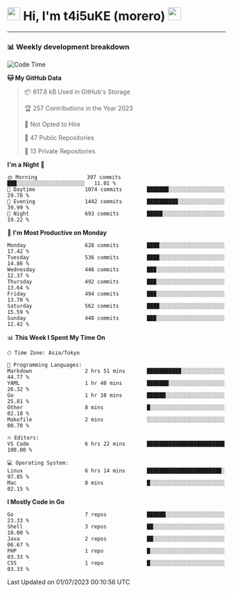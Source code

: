 <!-- Title -->
<h1>
    <img src="https://emojis.slackmojis.com/emojis/images/1600385609/10490/cactuar.gif?1600385609" width="30"/> 
    Hi, I'm t4i5uKE (morero) 
    <img src="https://emojis.slackmojis.com/emojis/images/1600385609/10490/cactuar.gif?1600385609" width="30"/>
</h1>

---

<h3> 📊 Weekly development breakdown </h3>
<!-- waka-readme-stats -->

<!--START_SECTION:waka-->
![Code Time](http://img.shields.io/badge/Code%20Time-1%2C567%20hrs%201%20min-blue)

**🐱 My GitHub Data** 

> 📦 617.8 kB Used in GitHub's Storage 
 > 
> 🏆 257 Contributions in the Year 2023
 > 
> 🚫 Not Opted to Hire
 > 
> 📜 47 Public Repositories 
 > 
> 🔑 13 Private Repositories 
 > 
**I'm a Night 🦉** 

```text
🌞 Morning                397 commits         ███░░░░░░░░░░░░░░░░░░░░░░   11.01 % 
🌆 Daytime                1074 commits        ███████░░░░░░░░░░░░░░░░░░   29.78 % 
🌃 Evening                1442 commits        ██████████░░░░░░░░░░░░░░░   39.99 % 
🌙 Night                  693 commits         █████░░░░░░░░░░░░░░░░░░░░   19.22 % 
```
📅 **I'm Most Productive on Monday** 

```text
Monday                   628 commits         ████░░░░░░░░░░░░░░░░░░░░░   17.42 % 
Tuesday                  536 commits         ████░░░░░░░░░░░░░░░░░░░░░   14.86 % 
Wednesday                446 commits         ███░░░░░░░░░░░░░░░░░░░░░░   12.37 % 
Thursday                 492 commits         ███░░░░░░░░░░░░░░░░░░░░░░   13.64 % 
Friday                   494 commits         ███░░░░░░░░░░░░░░░░░░░░░░   13.70 % 
Saturday                 562 commits         ████░░░░░░░░░░░░░░░░░░░░░   15.59 % 
Sunday                   448 commits         ███░░░░░░░░░░░░░░░░░░░░░░   12.42 % 
```


📊 **This Week I Spent My Time On** 

```text
🕑︎ Time Zone: Asia/Tokyo

💬 Programming Languages: 
Markdown                 2 hrs 51 mins       ███████████░░░░░░░░░░░░░░   44.77 % 
YAML                     1 hr 40 mins        ███████░░░░░░░░░░░░░░░░░░   26.32 % 
Go                       1 hr 38 mins        ██████░░░░░░░░░░░░░░░░░░░   25.81 % 
Other                    8 mins              █░░░░░░░░░░░░░░░░░░░░░░░░   02.18 % 
Makefile                 2 mins              ░░░░░░░░░░░░░░░░░░░░░░░░░   00.70 % 

🔥 Editors: 
VS Code                  6 hrs 22 mins       █████████████████████████   100.00 % 

💻 Operating System: 
Linux                    6 hrs 14 mins       ████████████████████████░   97.85 % 
Mac                      8 mins              █░░░░░░░░░░░░░░░░░░░░░░░░   02.15 % 
```

**I Mostly Code in Go** 

```text
Go                       7 repos             ██████░░░░░░░░░░░░░░░░░░░   23.33 % 
Shell                    3 repos             ██░░░░░░░░░░░░░░░░░░░░░░░   10.00 % 
Java                     2 repos             ██░░░░░░░░░░░░░░░░░░░░░░░   06.67 % 
PHP                      1 repo              █░░░░░░░░░░░░░░░░░░░░░░░░   03.33 % 
CSS                      1 repo              █░░░░░░░░░░░░░░░░░░░░░░░░   03.33 % 
```




 Last Updated on 01/07/2023 00:10:56 UTC
<!--END_SECTION:waka-->

